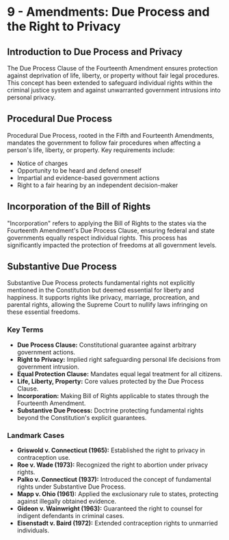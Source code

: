 # 9 - Amendments: Due Process and the Right to Privacy

## Introduction to Due Process and Privacy
The Due Process Clause of the Fourteenth Amendment ensures protection against deprivation of life, liberty, or property without fair legal procedures. This concept has been extended to safeguard individual rights within the criminal justice system and against unwarranted government intrusions into personal privacy.

## Procedural Due Process
Procedural Due Process, rooted in the Fifth and Fourteenth Amendments, mandates the government to follow fair procedures when affecting a person's life, liberty, or property. Key requirements include:
- Notice of charges
- Opportunity to be heard and defend oneself
- Impartial and evidence-based government actions
- Right to a fair hearing by an independent decision-maker

## Incorporation of the Bill of Rights
"Incorporation" refers to applying the Bill of Rights to the states via the Fourteenth Amendment's Due Process Clause, ensuring federal and state governments equally respect individual rights. This process has significantly impacted the protection of freedoms at all government levels.

## Substantive Due Process
Substantive Due Process protects fundamental rights not explicitly mentioned in the Constitution but deemed essential for liberty and happiness. It supports rights like privacy, marriage, procreation, and parental rights, allowing the Supreme Court to nullify laws infringing on these essential freedoms.

### Key Terms
- **Due Process Clause:** Constitutional guarantee against arbitrary government actions.
- **Right to Privacy:** Implied right safeguarding personal life decisions from government intrusion.
- **Equal Protection Clause:** Mandates equal legal treatment for all citizens.
- **Life, Liberty, Property:** Core values protected by the Due Process Clause.
- **Incorporation:** Making Bill of Rights applicable to states through the Fourteenth Amendment.
- **Substantive Due Process:** Doctrine protecting fundamental rights beyond the Constitution's explicit guarantees.

### Landmark Cases
- **Griswold v. Connecticut (1965):** Established the right to privacy in contraception use.
- **Roe v. Wade (1973):** Recognized the right to abortion under privacy rights.
- **Palko v. Connecticut (1937):** Introduced the concept of fundamental rights under Substantive Due Process.
- **Mapp v. Ohio (1961):** Applied the exclusionary rule to states, protecting against illegally obtained evidence.
- **Gideon v. Wainwright (1963):** Guaranteed the right to counsel for indigent defendants in criminal cases.
- **Eisenstadt v. Baird (1972):** Extended contraception rights to unmarried individuals.
